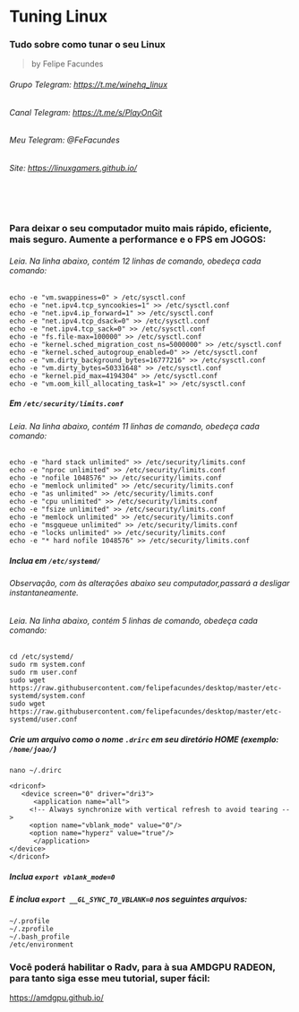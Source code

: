 # Tuning Linux
### Tudo sobre como tunar o seu Linux

> by Felipe Facundes
###### Grupo Telegram: https://t.me/winehq_linux
###### Canal Telegram: https://t.me/s/PlayOnGit
###### Meu Telegram: @FeFacundes
###### Site: https://linuxgamers.github.io/

<br></br>

### Para deixar o seu computador muito mais rápido, eficiente, mais seguro. Aumente a performance e o FPS em JOGOS:
###### Leia. Na linha abaixo, contém 12 linhas de comando, obedeça cada comando:
```
echo -e "vm.swappiness=0" > /etc/sysctl.conf
echo -e "net.ipv4.tcp_syncookies=1" >> /etc/sysctl.conf
echo -e "net.ipv4.ip_forward=1" >> /etc/sysctl.conf
echo -e "net.ipv4.tcp_dsack=0" >> /etc/sysctl.conf
echo -e "net.ipv4.tcp_sack=0" >> /etc/sysctl.conf
echo -e "fs.file-max=100000" >> /etc/sysctl.conf
echo -e "kernel.sched_migration_cost_ns=5000000" >> /etc/sysctl.conf
echo -e "kernel.sched_autogroup_enabled=0" >> /etc/sysctl.conf
echo -e "vm.dirty_background_bytes=16777216" >> /etc/sysctl.conf
echo -e "vm.dirty_bytes=50331648" >> /etc/sysctl.conf
echo -e "kernel.pid_max=4194304" >> /etc/sysctl.conf
echo -e "vm.oom_kill_allocating_task=1" >> /etc/sysctl.conf
```

##### Em `/etc/security/limits.conf`  
###### Leia. Na linha abaixo, contém 11 linhas de comando, obedeça cada comando:
```
echo -e "hard stack unlimited" >> /etc/security/limits.conf
echo -e "nproc unlimited" >> /etc/security/limits.conf
echo -e "nofile 1048576" >> /etc/security/limits.conf
echo -e "memlock unlimited" >> /etc/security/limits.conf
echo -e "as unlimited" >> /etc/security/limits.conf
echo -e "cpu unlimited" >> /etc/security/limits.conf
echo -e "fsize unlimited" >> /etc/security/limits.conf
echo -e "memlock unlimited" >> /etc/security/limits.conf
echo -e "msgqueue unlimited" >> /etc/security/limits.conf
echo -e "locks unlimited" >> /etc/security/limits.conf
echo -e "* hard nofile 1048576" >> /etc/security/limits.conf
```
##### Inclua em `/etc/systemd/`
###### Observação, com às alterações abaixo seu computador,passará a desligar instantaneamente.
###### Leia. Na linha abaixo, contém 5 linhas de comando, obedeça cada comando:
```
cd /etc/systemd/
sudo rm system.conf
sudo rm user.conf
sudo wget https://raw.githubusercontent.com/felipefacundes/desktop/master/etc-systemd/system.conf
sudo wget https://raw.githubusercontent.com/felipefacundes/desktop/master/etc-systemd/user.conf
```

##### Crie um arquivo como o nome `.drirc` em seu diretório HOME (exemplo: `/home/joao/`)

`nano ~/.drirc`

```
<driconf>
   <device screen="0" driver="dri3">
      <application name="all">
	 <!-- Always synchronize with vertical refresh to avoid tearing -->
	 <option name="vblank_mode" value="0"/>
	 <option name="hyperz" value="true"/>
      </application>
</device>
</driconf>
```
##### Inclua `export vblank_mode=0` 
##### E inclua `export __GL_SYNC_TO_VBLANK=0` nos seguintes arquivos:
```
~/.profile
~/.zprofile
~/.bash_profile
/etc/environment
```
### Você poderá habilitar o Radv, para à sua AMDGPU RADEON, para tanto siga esse meu tutorial, super fácil:

https://amdgpu.github.io/
